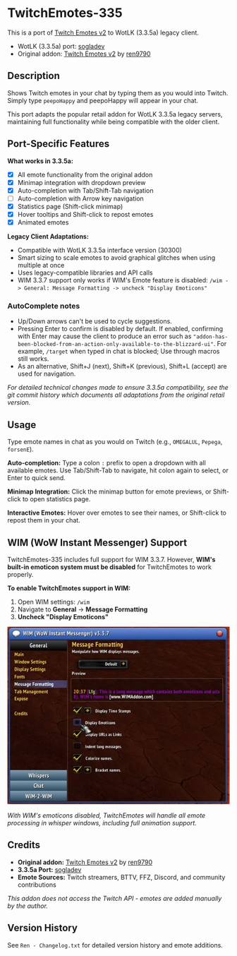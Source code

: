 # TwitchEmotes-335

This is a port of [Twitch Emotes v2](https://www.curseforge.com/wow/addons/twitch-emotes-v2) to WotLK (3.3.5a) legacy client.

* WotLK (3.3.5a) port: [sogladev](https://github.com/sogladev/)
* Original addon: [Twitch Emotes v2](https://www.curseforge.com/wow/addons/twitch-emotes-v2) by [ren9790](https://addons.wago.io/user/ren9790)

## Description

Shows Twitch emotes in your chat by typing them as you would into Twitch. Simply type `peepoHappy` and peepoHappy will appear in your chat.

This port adapts the popular retail addon for WotLK 3.3.5a legacy servers, maintaining full functionality while being compatible with the older client.

## Port-Specific Features

**What works in 3.3.5a:**
- [x] All emote functionality from the original addon
- [x] Minimap integration with dropdown preview
- [x] Auto-completion with Tab/Shift-Tab navigation
- [ ] Auto-completion with Arrow key navigation
- [x] Statistics page (Shift-click minimap)
- [x] Hover tooltips and Shift-click to repost emotes
- [x] Animated emotes

**Legacy Client Adaptations:**
- Compatible with WotLK 3.3.5a interface version (30300)
- Smart sizing to scale emotes to avoid graphical glitches when using multiple at once
- Uses legacy-compatible libraries and API calls
- WIM 3.3.7 support only works if WIM's Emote feature is disabled: `/wim -> General: Message Formatting -> uncheck "Display Emoticons"`

### AutoComplete notes

- Up/Down arrows can't be used to cycle suggestions.
- Pressing Enter to confirm is disabled by default. If enabled, confirming with Enter may cause the client to produce an error such as `"addon-has-been-blocked-from-an-action-only-available-to-the-blizzard-ui"`. For example, `/target` when typed in chat is blocked; Use through macros still works.
- As an alternative, Shift+J (next), Shift+K (previous), Shift+L (accept) are used for navigation.

*For detailed technical changes made to ensure 3.3.5a compatibility, see the git commit history which documents all adaptations from the original retail version.*

## Usage

Type emote names in chat as you would on Twitch (e.g., `OMEGALUL`, `Pepega`, `forsenE`).

**Auto-completion:** Type a colon `:` prefix to open a dropdown with all available emotes. Use Tab/Shift-Tab to navigate, hit colon again to select, or Enter to quick send.

**Minimap Integration:** Click the minimap button for emote previews, or Shift-click to open statistics page.

**Interactive Emotes:** Hover over emotes to see their names, or Shift-click to repost them in your chat.

## WIM (WoW Instant Messenger) Support

TwitchEmotes-335 includes full support for WIM 3.3.7. However, **WIM's built-in emoticon system must be disabled** for TwitchEmotes to work properly.

**To enable TwitchEmotes support in WIM:**

1. Open WIM settings: `/wim`
2. Navigate to **General** → **Message Formatting**
3. **Uncheck "Display Emoticons"**

![WIM Support Configuration](docs/img/wim_support.jpg)

*With WIM's emoticons disabled, TwitchEmotes will handle all emote processing in whisper windows, including full animation support.*

## Credits

- **Original addon:** [Twitch Emotes v2](https://www.curseforge.com/wow/addons/twitch-emotes-v2) by [ren9790](https://addons.wago.io/user/ren9790)
- **3.3.5a Port:** [sogladev](https://github.com/sogladev/)
- **Emote Sources:** Twitch streamers, BTTV, FFZ, Discord, and community contributions

*This addon does not access the Twitch API - emotes are added manually by the author.*

## Version History

See `Ren - Changelog.txt` for detailed version history and emote additions.